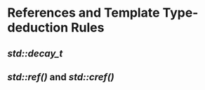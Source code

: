 # References and Template Type-deduction Rules

## _std::decay\_t_

## _std::ref()_ and _std::cref()_
